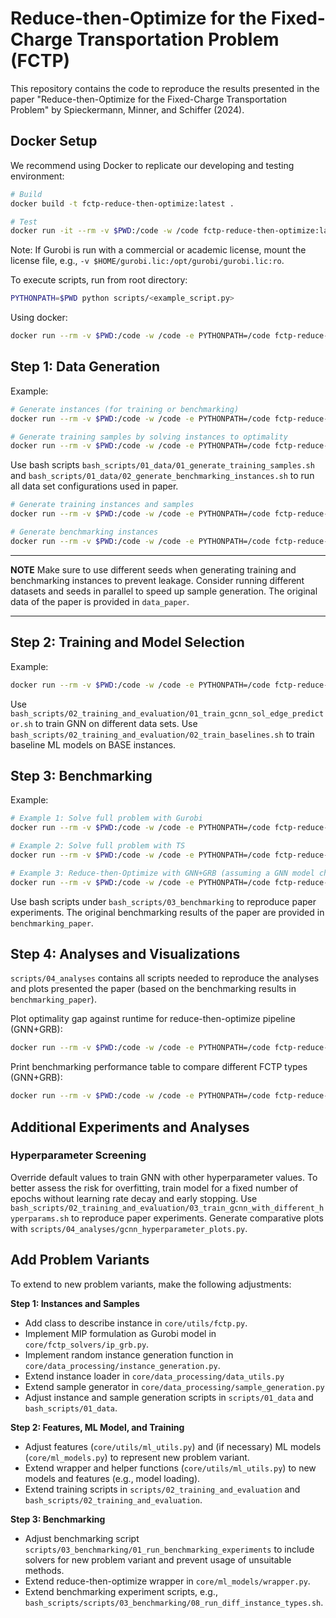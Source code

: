 # Reduce-then-Optimize for the Fixed-Charge Transportation Problem (FCTP)

This repository contains the code to reproduce the results presented in the paper "Reduce-then-Optimize for the Fixed-Charge Transportation Problem" by Spieckermann, Minner, and Schiffer (2024).

## Docker Setup

We recommend using Docker to replicate our developing and testing environment:
```bash 
# Build
docker build -t fctp-reduce-then-optimize:latest .

# Test
docker run -it --rm -v $PWD:/code -w /code fctp-reduce-then-optimize:latest bash
```

Note: If Gurobi is run with a commercial or academic license, mount the license file, e.g., `-v $HOME/gurobi.lic:/opt/gurobi/gurobi.lic:ro`.

To execute scripts, run from root directory:
```bash
PYTHONPATH=$PWD python scripts/<example_script.py>
```

Using docker:
```bash
docker run --rm -v $PWD:/code -w /code -e PYTHONPATH=/code fctp-reduce-then-optimize:latest python scripts/<example_script.py>
```

## Step 1: Data Generation

Example:
```bash
# Generate instances (for training or benchmarking)
docker run --rm -v $PWD:/code -w /code -e PYTHONPATH=/code fctp-reduce-then-optimize:latest python scripts/01_data/01_generate_instances.py --num_instances 30 --cost_structure "agarwal-aneja" --size 15 --max_quantity 20 --theta 0.2 --supply_demand_ratio 1.0 --dir "data/instances" --seed 0

# Generate training samples by solving instances to optimality
docker run --rm -v $PWD:/code -w /code -e PYTHONPATH=/code fctp-reduce-then-optimize:latest python scripts/01_data/02_generate_samples.py --instance_dir "data/instances" --sample_dir "data/samples" --grb_timeout 600 --seed 0
```

Use bash scripts `bash_scripts/01_data/01_generate_training_samples.sh` and `bash_scripts/01_data/02_generate_benchmarking_instances.sh` to run all data set configurations used in paper.
```bash
# Generate training instances and samples
docker run --rm -v $PWD:/code -w /code -e PYTHONPATH=/code fctp-reduce-then-optimize:latest ./bash_scripts/01_data/01_generate_training_samples.sh

# Generate benchmarking instances
docker run --rm -v $PWD:/code -w /code -e PYTHONPATH=/code fctp-reduce-then-optimize:latest ./bash_scripts/01_data/02_generate_benchmarking_instances.sh
```

---
**NOTE**
Make sure to use different seeds when generating training and benchmarking instances to prevent leakage. Consider running different datasets and seeds in parallel to speed up sample generation. The original data of the paper is provided in `data_paper`.

---

## Step 2: Training and Model Selection

Example:
```bash
docker run --rm -v $PWD:/code -w /code -e PYTHONPATH=/code fctp-reduce-then-optimize:latest python scripts/02_training_and_evaluation/01_train_sol_edge_predictor.py data_path="data/samples" model="gcnn" model.num_conv_layers=10 model.num_dense_layers=2 model.hidden_layer_dim=20 out_dir="trained_models" seed=0 cross_validate=true
```

Use `bash_scripts/02_training_and_evaluation/01_train_gcnn_sol_edge_predictor.sh` to train GNN on different data sets. Use `bash_scripts/02_training_and_evaluation/02_train_baselines.sh` to train baseline ML models on BASE instances.

## Step 3: Benchmarking

Example:
```bash
# Example 1: Solve full problem with Gurobi
docker run --rm -v $PWD:/code -w /code -e PYTHONPATH=/code fctp-reduce-then-optimize:latest python scripts/03_benchmarking/01_run_benchmarking_experiments.py ++instance_dir="data/instances/benchmarking" ++solution_dir="benchmarking" method="exact" num_threads=1 method.grb_timeout=60

# Example 2: Solve full problem with TS
docker run --rm -v $PWD:/code -w /code -e PYTHONPATH=/code fctp-reduce-then-optimize:latest python scripts/03_benchmarking/01_run_benchmarking_experiments.py ++instance_dir="data/instances/benchmarking" ++solution_dir="benchmarking" method="ts" method.L=5 num_threads=1

# Example 3: Reduce-then-Optimize with GNN+GRB (assuming a GNN model checkpoint at trained_models/best_checkpoint.pth.tar)
docker run --rm -v $PWD:/code -w /code -e PYTHONPATH=/code fctp-reduce-then-optimize:latest python scripts/03_benchmarking/01_run_benchmarking_experiments.py ++instance_dir="data/instances/benchmarking" ++solution_dir="benchmarking" method="ml-reduction" method.model_path="trained_models/best_checkpoint.pth.tar" method.model_name="my_gnn" method.threshold_type="size" method.size_threshold=[0.2,0.3,0.4] decoder="exact" num_threads=1
```

Use bash scripts under `bash_scripts/03_benchmarking` to reproduce paper experiments. The original benchmarking results of the paper are provided in `benchmarking_paper`.

## Step 4: Analyses and Visualizations

`scripts/04_analyses` contains all scripts needed to reproduce the analyses and plots presented the paper (based on the benchmarking results in `benchmarking_paper`).

Plot optimality gap against runtime for reduce-then-optimize pipeline (GNN+GRB):
```bash
docker run --rm -v $PWD:/code -w /code -e PYTHONPATH=/code fctp-reduce-then-optimize:latest python scripts/04_analyses/plot_runtime_vs_optgap.py
```

Print benchmarking performance table to compare different FCTP types (GNN+GRB):
```bash
docker run --rm -v $PWD:/code -w /code -e PYTHONPATH=/code fctp-reduce-then-optimize:latest python scripts/04_analyses/benchmarking_performance_different_datasets_table.py
```

## Additional Experiments and Analyses

### Hyperparameter Screening
Override default values to train GNN with other hyperparameter values. To better assess the risk for overfitting, train model for a fixed number of epochs without learning rate decay and early stopping. Use `bash_scripts/02_training_and_evaluation/03_train_gcnn_with_different_hyperparams.sh` to reproduce paper experiments. Generate comparative plots with `scripts/04_analyses/gcnn_hyperparameter_plots.py`.

## Add Problem Variants
To extend to new problem variants, make the following adjustments:

**Step 1: Instances and Samples**
* Add class to describe instance in `core/utils/fctp.py`.
* Implement MIP formulation as Gurobi model in `core/fctp_solvers/ip_grb.py`.
* Implement random instance generation function in `core/data_processing/instance_generation.py`.
* Extend instance loader in `core/data_processing/data_utils.py`
* Extend sample generator in `core/data_processing/sample_generation.py`
* Adjust instance and sample generation scripts in `scripts/01_data` and `bash_scripts/01_data`.

**Step 2: Features, ML Model, and Training**
* Adjust features (`core/utils/ml_utils.py`) and (if necessary) ML models (`core/ml_models.py`) to represent new problem variant.
* Extend wrapper and helper functions (`core/utils/ml_utils.py`) to new models and features (e.g., model loading).
* Extend training scripts in `scripts/02_training_and_evaluation` and `bash_scripts/02_training_and_evaluation`.

**Step 3: Benchmarking**
* Adjust benchmarking script `scripts/03_benchmarking/01_run_benchmarking_experiments` to include solvers for new problem variant and prevent usage of unsuitable methods.
* Extend reduce-then-optimize wrapper in `core/ml_models/wrapper.py`.
* Extend benchmarking experiment scripts, e.g., `bash_scripts/scripts/03_benchmarking/08_run_diff_instance_types.sh`.
